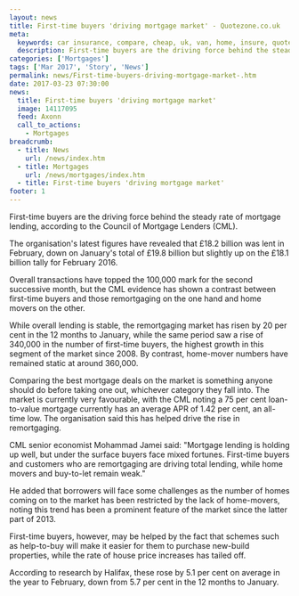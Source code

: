 ```yaml
---
layout: news
title: First-time buyers 'driving mortgage market' - Quotezone.co.uk
meta:
  keywords: car insurance, compare, cheap, uk, van, home, insure, quotes, online, comparison, bike, loans, life
  description: First-time buyers are the driving force behind the steady rate of mortgage lending, according to the Council of Mortgage Lenders (CML)
categories: ['Mortgages']
tags: ['Mar 2017', 'Story', 'News']
permalink: news/First-time-buyers-driving-mortgage-market-.htm
date: 2017-03-23 07:30:00
news:
  title: First-time buyers 'driving mortgage market'
  image: 14117095
  feed: Axonn
  call_to_actions:
    - Mortgages
breadcrumb:
  - title: News
    url: /news/index.htm
  - title: Mortgages
    url: /news/mortgages/index.htm
  - title: First-time buyers 'driving mortgage market'
footer: 1
---
```


First-time buyers are the driving force behind the steady rate of mortgage lending, according to the Council of Mortgage Lenders (CML).

The organisation&#39;s latest figures have revealed that &pound;18.2 billion was lent in February, down on January&#39;s total of &pound;19.8 billion but slightly up on the &pound;18.1 billion tally for February 2016.

Overall transactions have topped the 100,000 mark for the second successive month, but the CML evidence has shown a contrast between first-time buyers and those remortgaging on the one hand and home movers on the other.

While overall lending is stable, the remortgaging market has risen by 20 per cent in the 12 months to January, while the same period saw a rise of 340,000 in the number of first-time buyers, the highest growth in this segment of the market since 2008. By contrast, home-mover numbers have remained static at around 360,000.

Comparing the best mortgage deals on the market is something anyone should do before taking one out, whichever category they fall into. The market is currently very favourable, with the CML noting a 75 per cent loan-to-value mortgage currently has an average APR of 1.42 per cent, an all-time low. The organisation said this has helped drive the rise in remortgaging.

CML senior economist Mohammad Jamei said: &quot;Mortgage lending is holding up well, but under the surface buyers face mixed fortunes. First-time buyers and customers who are remortgaging are driving total lending, while home movers and buy-to-let remain weak.&quot;

He added that borrowers will face some challenges as the number of homes coming on to the market has been restricted by the lack of home-movers, noting this trend has been a prominent feature of the market since the latter part of 2013.

First-time buyers, however, may be helped by the fact that schemes such as help-to-buy will make it easier for them to purchase new-build properties, while the rate of house price increases has tailed off.

According to research by Halifax, these rose by 5.1 per cent on average in the year to February, down from 5.7 per cent in the 12 months to January.
